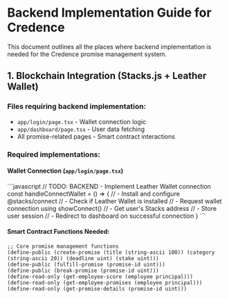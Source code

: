 # Backend Implementation Guide for Credence

This document outlines all the places where backend implementation is needed for the Credence promise management system.

## 1. Blockchain Integration (Stacks.js + Leather Wallet)

### Files requiring backend implementation:
- `app/login/page.tsx` - Wallet connection logic
- `app/dashboard/page.tsx` - User data fetching
- All promise-related pages - Smart contract interactions

### Required implementations:

#### Wallet Connection (`app/login/page.tsx`)
\`\`\`javascript
// TODO: BACKEND - Implement Leather Wallet connection
const handleConnectWallet = () => {
  // - Install and configure @stacks/connect
  // - Check if Leather Wallet is installed
  // - Request wallet connection using showConnect()
  // - Get user's Stacks address
  // - Store user session
  // - Redirect to dashboard on successful connection
}
\`\`\`

#### Smart Contract Functions Needed:
```clarity
;; Core promise management functions
(define-public (create-promise (title (string-ascii 100)) (category (string-ascii 20)) (deadline uint) (stake uint)))
(define-public (fulfill-promise (promise-id uint)))
(define-public (break-promise (promise-id uint)))
(define-read-only (get-employee-score (employee principal)))
(define-read-only (get-employee-promises (employee principal)))
(define-read-only (get-promise-details (promise-id uint)))
